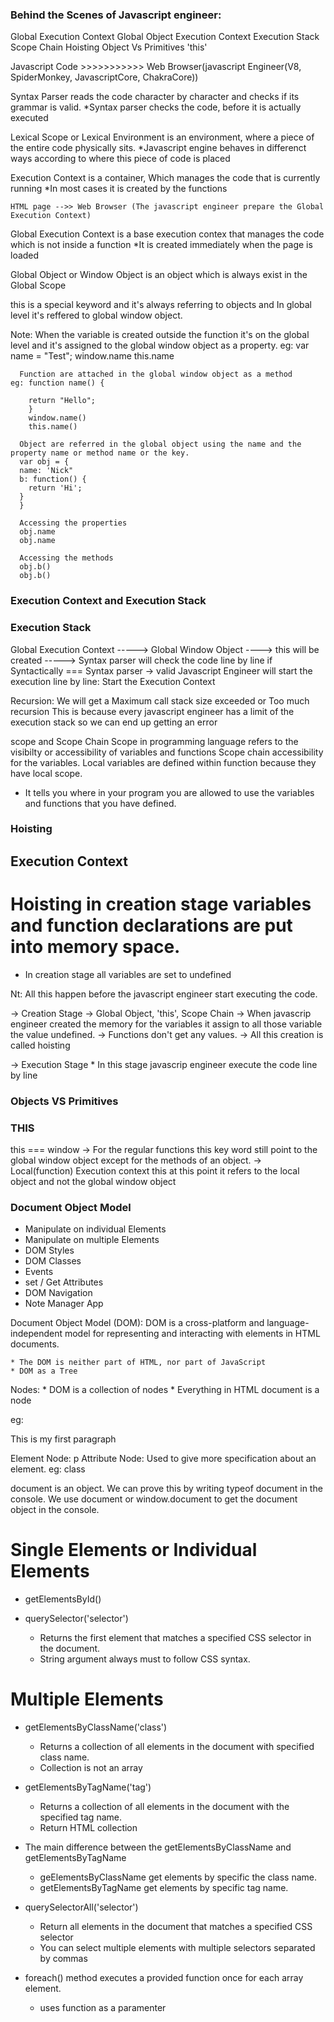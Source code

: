 ### Behind the Scenes of Javascript engineer:

Global Execution Context
Global Object
Execution Context
Execution Stack
Scope Chain 
Hoisting
Object Vs Primitives
'this'



Javascript Code >>>>>>>>>>> Web Browser(javascript Engineer(V8, SpiderMonkey, JavascriptCore, ChakraCore))

Syntax Parser reads the code character by character and checks if its grammar is valid.
	*Syntax parser checks the code, before it is actually executed

Lexical Scope or Lexical Environment is an environment, where a piece of the entire code physically sits.
	*Javascript engine behaves in differenct ways according to where this piece of code is placed

Execution Context is a container, Which manages the code that is currently running
 	*In most cases it is created by the functions

	HTML page -->> Web Browser (The javascript engineer prepare the Global Execution Context)

Global Execution Context is a base execution contex that manages the code which is not inside a function
	*It is created immediately when the page is loaded

Global Object or Window Object is an object which is always exist in the Global Scope 

this is a special keyword and it's always referring to objects and 
     In global level it's reffered to global window object.

Note: When the variable is created outside the function it's on the global level and it's assigned to the global window object as a property.
	eg: var name = "Test";
	    window.name
	    this.name

      Function are attached in the global window object as a method
	eg: function name() {

		return "Hello";
	    }
	    window.name()
	    this.name()

      Object are referred in the global object using the name and the property name or method name or the key.
      var obj = {
	  name: 'Nick"
	  b: function() {
		return 'Hi';
	  }
      }
     
      Accessing the properties
      obj.name
      obj.name

      Accessing the methods	
      obj.b()
      obj.b()


### Execution Context and Execution Stack

### Execution Stack

Global Execution Context -----> Global Window Object ----> this will be created -----> Syntax parser will check the code line by line
if Syntactically === Syntax parser -> valid 
Javascript Engineer will start the execution line by line: Start the Execution Context  

Recursion:  	We will get a Maximum call stack size exceeded or Too much recursion
		This is because every javascript engineer has a limit of the execution stack so we can end up getting an error

scope and Scope Chain
Scope in programming language refers to the visibilty or accessibility of variables and functions
Scope chain accessibility for the variables.
Local variables are defined within function because they have local scope.

* It tells you where in your program you are allowed to use the variables and functions that you have defined.



### Hoisting 
## Execution Context
# Hoisting in creation stage variables and function declarations are put into memory space.
* In creation stage all variables are set to undefined

Nt: All this happen before the javascript engineer start executing the code.
 
-> Creation Stage -> Global Object, 'this', Scope Chain
	-> When javascrip engineer created the memory for the variables it assign to all those variable the value undefined.
	-> Functions don't get any values.
	-> All this creation is called hoisting

-> Execution Stage 
	* In this stage javascrip engineer execute the code line by line 




### Objects VS Primitives







### THIS
this === window 
-> For the regular functions this key word still point to the global window object except for the methods of an object.
-> Local(function) Execution context this at this point it refers to the local object and not the global window object






### Document Object Model
- Manipulate on individual Elements
- Manipulate on multiple Elements
- DOM Styles
- DOM Classes
- Events
- set / Get Attributes
- DOM Navigation
- Note Manager App

Document Object Model (DOM):
	DOM is a cross-platform and language-independent model for representing and interacting with elements in HTML documents.
	
	* The DOM is neither part of HTML, nor part of JavaScript
	* DOM as a Tree

Nodes:
	* DOM is a collection of nodes
	* Everything in HTML document is a node

eg: 
	<p class='par'> This is my first paragraph </p>
	Element Node: p
	Attribute Node: Used to give more specification about an element. eg: class
	
document is an object. We can prove this by writing typeof document in the console.
We use document or window.document to get the document object in the console.

# Single Elements or Individual Elements
- getElementsById()

- querySelector('selector')
	* Returns the first element that matches a specified CSS selector in the document.
	* String argument always must to follow CSS syntax.

# Multiple Elements
- getElementsByClassName('class')
	* Returns a collection of all elements in the document with specified class name.
	* Collection is not an array

- getElementsByTagName('tag')
	* Returns a collection of all elements in the document with the specified tag name.
	* Return HTML collection

- The main difference between the getElementsByClassName and getElementsByTagName
	* geElementsByClassName get elements by specific the class name.
	* getElementsByTagName get elements by specific tag name.

- querySelectorAll('selector')
	* Return all elements in the document that matches a specified CSS selector
	* You can select multiple elements with multiple selectors separated by commas

- foreach() method executes a provided function once for each array element.
	* uses function as a paramenter
